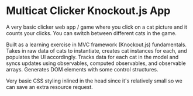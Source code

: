 Multicat Clicker Knockout.js App
============================

A very basic clicker web app / game where you click on a cat picture and it counts your clicks. You can switch between different cats in the game.

Built as a learning exercise in MVC framework (Knockout.js) fundamentals. Takes in raw data of cats to instantiate, creates cat instances for each, and populates the UI accordingly. Tracks data for each cat in the model and syncs updates using observables, computed observables, and observable arrays. Generates DOM elements with some control structures.

Very basic CSS styling inlined in the head since it's relatively small so we can save an extra resource request.
